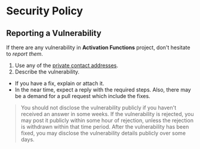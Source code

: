 # Security Policy

## Reporting a Vulnerability

If there are any vulnerability in **Activation Functions** project, don't hesitate to _report them_.

1. Use any of the [private contact addresses](https://github.com/vignesh-pagadala/activation-functions#support).
2. Describe the vulnerability.

- If you have a fix, explain or attach it.
- In the near time, expect a reply with the required steps. Also, there may be a demand for a pull request which include the fixes.

> You should not disclose the vulnerability publicly if you haven't received an answer in some weeks.
> If the vulnerability is rejected, you may post it publicly within some hour of rejection, unless the rejection is withdrawn within that time period.
> After the vulnerability has been fixed, you may disclose the vulnerability details publicly over some days.
